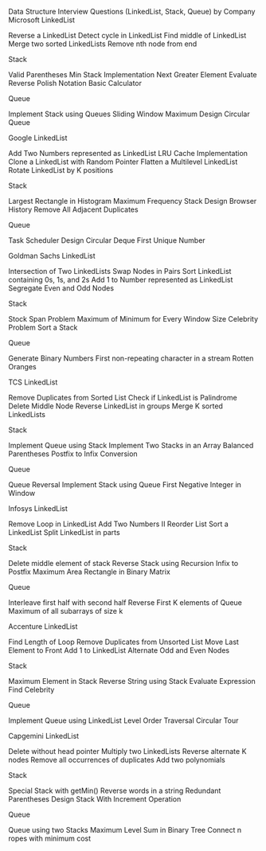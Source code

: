 Data Structure Interview Questions (LinkedList, Stack, Queue) by Company
Microsoft
LinkedList

Reverse a LinkedList
Detect cycle in LinkedList
Find middle of LinkedList
Merge two sorted LinkedLists
Remove nth node from end

Stack

Valid Parentheses
Min Stack Implementation
Next Greater Element
Evaluate Reverse Polish Notation
Basic Calculator

Queue

Implement Stack using Queues
Sliding Window Maximum
Design Circular Queue

Google
LinkedList

Add Two Numbers represented as LinkedList
LRU Cache Implementation
Clone a LinkedList with Random Pointer
Flatten a Multilevel LinkedList
Rotate LinkedList by K positions

Stack

Largest Rectangle in Histogram
Maximum Frequency Stack
Design Browser History
Remove All Adjacent Duplicates

Queue

Task Scheduler
Design Circular Deque
First Unique Number

Goldman Sachs
LinkedList

Intersection of Two LinkedLists
Swap Nodes in Pairs
Sort LinkedList containing 0s, 1s, and 2s
Add 1 to Number represented as LinkedList
Segregate Even and Odd Nodes

Stack

Stock Span Problem
Maximum of Minimum for Every Window Size
Celebrity Problem
Sort a Stack

Queue

Generate Binary Numbers
First non-repeating character in a stream
Rotten Oranges

TCS
LinkedList

Remove Duplicates from Sorted List
Check if LinkedList is Palindrome
Delete Middle Node
Reverse LinkedList in groups
Merge K sorted LinkedLists

Stack

Implement Queue using Stack
Implement Two Stacks in an Array
Balanced Parentheses
Postfix to Infix Conversion

Queue

Queue Reversal
Implement Stack using Queue
First Negative Integer in Window

Infosys
LinkedList

Remove Loop in LinkedList
Add Two Numbers II
Reorder List
Sort a LinkedList
Split LinkedList in parts

Stack

Delete middle element of stack
Reverse Stack using Recursion
Infix to Postfix
Maximum Area Rectangle in Binary Matrix

Queue

Interleave first half with second half
Reverse First K elements of Queue
Maximum of all subarrays of size k

Accenture
LinkedList

Find Length of Loop
Remove Duplicates from Unsorted List
Move Last Element to Front
Add 1 to LinkedList
Alternate Odd and Even Nodes

Stack

Maximum Element in Stack
Reverse String using Stack
Evaluate Expression
Find Celebrity

Queue

Implement Queue using LinkedList
Level Order Traversal
Circular Tour

Capgemini
LinkedList

Delete without head pointer
Multiply two LinkedLists
Reverse alternate K nodes
Remove all occurrences of duplicates
Add two polynomials

Stack

Special Stack with getMin()
Reverse words in a string
Redundant Parentheses
Design Stack With Increment Operation

Queue

Queue using two Stacks
Maximum Level Sum in Binary Tree
Connect n ropes with minimum cost